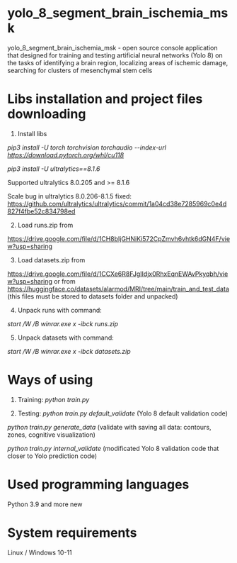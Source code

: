 # yolo_8_segment_brain_ischemia_msk
yolo_8_segment_brain_ischemia_msk - open source console application that designed for training and testing artificial neural networks (Yolo 8) on the tasks of identifying a brain region, localizing areas of ischemic damage, searching for clusters of mesenchymal stem cells

# Libs installation and project files downloading
1. Install libs

_pip3 install -U torch torchvision torchaudio --index-url https://download.pytorch.org/whl/cu118_

_pip3 install -U ultralytics==8.1.6_

Supported ultralytics 8.0.205 and >= 8.1.6

Scale bug in ultralytics 8.0.206-8.1.5 fixed: https://github.com/ultralytics/ultralytics/commit/1a04cd38e7285969c0e4d827f4fbe52c834798ed

2. Load runs.zip from 

https://drive.google.com/file/d/1CH8bIjGHNiKi572CpZmvh6vhtk6dGN4F/view?usp=sharing

3. Load datasets.zip from 

https://drive.google.com/file/d/1CCXe6R8FJgIIdjx0RhxEqnEWAvPkyqbh/view?usp=sharing
or from https://huggingface.co/datasets/alarmod/MRI/tree/main/train_and_test_data (this files must be stored to datasets folder and unpacked)

4. Unpack runs with command: 

_start /W /B winrar.exe x -ibck runs.zip_

5. Unpack datasets with command: 

_start /W /B winrar.exe x -ibck datasets.zip_


# Ways of using
1. Training:
_python train.py_

3. Testing: 
_python train.py default_validate_
(Yolo 8 default validation code)

_python train.py generate_data_
(validate with saving all data: contours, zones, cognitive visualization)

_python train.py internal_validate_
(modificated Yolo 8 validation code that closer to Yolo prediction code)

# Used programming languages
Python 3.9 and more new

# System requirements
Linux / Windows 10-11
